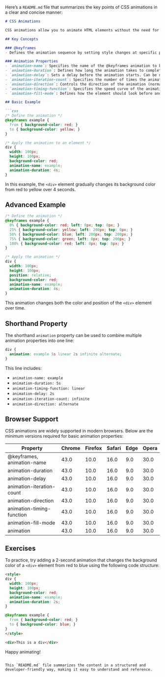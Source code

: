 Here’s a `README.md` file that summarizes the key points of CSS animations in a clear and concise manner:

```markdown
# CSS Animations

CSS animations allow you to animate HTML elements without the need for JavaScript. This feature lets you change CSS properties over time, making elements visually dynamic.

## Key Concepts

### @keyframes
- Defines the animation sequence by setting style changes at specific points in time.

### Animation Properties
- `animation-name`: Specifies the name of the @keyframes animation to be used.
- `animation-duration`: Defines how long the animation takes to complete one cycle.
- `animation-delay`: Sets a delay before the animation starts. Can be negative to start the animation midway.
- `animation-iteration-count`: Specifies the number of times the animation should run (can be infinite).
- `animation-direction`: Controls the direction of the animation (normal, reverse, alternate, alternate-reverse).
- `animation-timing-function`: Specifies the speed curve of the animation (ease, linear, ease-in, ease-out, etc.).
- `animation-fill-mode`: Defines how the element should look before and after the animation.

## Basic Example

```css
/* Define the animation */
@keyframes example {
  from { background-color: red; }
  to { background-color: yellow; }
}

/* Apply the animation to an element */
div {
  width: 100px;
  height: 100px;
  background-color: red;
  animation-name: example;
  animation-duration: 4s;
}
```

In this example, the `<div>` element gradually changes its background color from red to yellow over 4 seconds.

## Advanced Example

```css
/* Define the animation */
@keyframes example {
  0% { background-color: red; left: 0px; top: 0px; }
  25% { background-color: yellow; left: 200px; top: 0px; }
  50% { background-color: blue; left: 200px; top: 200px; }
  75% { background-color: green; left: 0px; top: 200px; }
  100% { background-color: red; left: 0px; top: 0px; }
}

/* Apply the animation */
div {
  width: 100px;
  height: 100px;
  position: relative;
  background-color: red;
  animation-name: example;
  animation-duration: 4s;
}
```

This animation changes both the color and position of the `<div>` element over time.

## Shorthand Property

The shorthand `animation` property can be used to combine multiple animation properties into one line:

```css
div {
  animation: example 5s linear 2s infinite alternate;
}
```

This line includes:
- `animation-name: example`
- `animation-duration: 5s`
- `animation-timing-function: linear`
- `animation-delay: 2s`
- `animation-iteration-count: infinite`
- `animation-direction: alternate`

## Browser Support

CSS animations are widely supported in modern browsers. Below are the minimum versions required for basic animation properties:

| Property                   | Chrome | Firefox | Safari | Edge | Opera |
| -------------------------- | ------ | ------- | ------ | ---- | ----- |
| @keyframes, animation-name | 43.0   | 10.0    | 16.0   | 9.0  | 30.0  |
| animation-duration         | 43.0   | 10.0    | 16.0   | 9.0  | 30.0  |
| animation-delay            | 43.0   | 10.0    | 16.0   | 9.0  | 30.0  |
| animation-iteration-count  | 43.0   | 10.0    | 16.0   | 9.0  | 30.0  |
| animation-direction        | 43.0   | 10.0    | 16.0   | 9.0  | 30.0  |
| animation-timing-function  | 43.0   | 10.0    | 16.0   | 9.0  | 30.0  |
| animation-fill-mode        | 43.0   | 10.0    | 16.0   | 9.0  | 30.0  |
| animation                  | 43.0   | 10.0    | 16.0   | 9.0  | 30.0  |

## Exercises

To practice, try adding a 2-second animation that changes the background color of a `<div>` element from red to blue using the following code structure:

```html
<style>
div {
  width: 100px;
  height: 100px;
  background-color: red;
  animation-name: example;
  animation-duration: 2s;
}

@keyframes example {
  from { background-color: red; }
  to { background-color: blue; }
}
</style>

<div>This is a div</div>
```

Happy animating!
```

This `README.md` file summarizes the content in a structured and developer-friendly way, making it easy to understand and reference.
